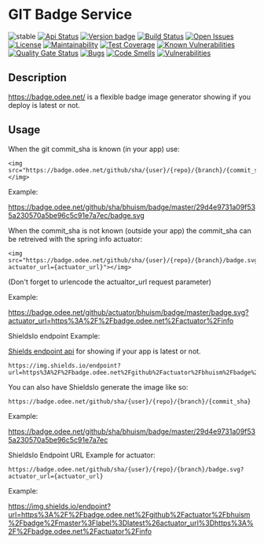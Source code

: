 # GIT Badge Service

![stable](https://img.shields.io/badge/stability-stable-brightgreen.svg)
[![Api Status](https://img.shields.io/badge/dynamic/json?color=4c1&label=api&query=%24.status&url=https%3A%2F%2Fbadge.odee.net%2Factuator%2Fhealth)](https://badge.odee.net/)
[![Version badge](https://badge.odee.net/github/actuator/bhuism/badge/master/badge.svg?actuator_url=https://badge.odee.net/actuator/info)](https://badge.odee.net)
[![Build Status](https://travis-ci.com/bhuism/badge.svg?branch=master)](https://travis-ci.com/bhuism/badge)
[![Open Issues](https://img.shields.io/github/issues/bhuism/badge.svg)](https://github.com/bhuism/badge/issues)
[![License](https://img.shields.io/github/license/bhuism/badge.svg?color=4c1)](https://github.com/bhuism/badge/blob/master/LICENSE)
[![Maintainability](https://api.codeclimate.com/v1/badges/5ae2a1bef066937ec493/maintainability)](https://codeclimate.com/github/bhuism/badge/maintainability)
[![Test Coverage](https://api.codeclimate.com/v1/badges/5ae2a1bef066937ec493/test_coverage)](https://codeclimate.com/github/bhuism/badge/test_coverage)
[![Known Vulnerabilities](https://snyk.io/test/github/bhuism/badge/badge.svg)](https://snyk.io/test/github/bhuism/badge)
[![Quality Gate Status](https://sonarcloud.io/api/project_badges/measure?project=bhuism_badge&metric=alert_status)](https://sonarcloud.io/dashboard?id=bhuism_badge)
[![Bugs](https://sonarcloud.io/api/project_badges/measure?project=bhuism_badge&metric=bugs)](https://sonarcloud.io/dashboard?id=bhuism_badge)
[![Code Smells](https://sonarcloud.io/api/project_badges/measure?project=bhuism_badge&metric=code_smells)](https://sonarcloud.io/dashboard?id=bhuism_badge)
[![Vulnerabilities](https://sonarcloud.io/api/project_badges/measure?project=bhuism_badge&metric=vulnerabilities)](https://sonarcloud.io/dashboard?id=bhuism_badge)

Description
-----------

https://badge.odee.net/ is a flexible badge image generator showing if you deploy is latest or not.

Usage
-----

When the git commit_sha is known (in your app) use:

```
<img src="https://badge.odee.net/github/sha/{user}/{repo}/{branch}/{commit_sha}/badge.svg"></img>
```

Example:

https://badge.odee.net/github/sha/bhuism/badge/master/29d4e9731a09f535a230570a5be96c5c91e7a7ec/badge.svg

When the commit_sha is not known (outside your app) the commit_sha can be retreived with the spring info actuator:

```
<img src="https://badge.odee.net/github/sha/{user}/{repo}/{branch}/badge.svg?actuator_url={actuator_url}"></img>
```

(Don't forget to urlencode the actualtor_url request parameter)

Example:

https://badge.odee.net/github/actuator/bhuism/badge/master/badge.svg?actuator_url=https%3A%2F%2Fbadge.odee.net%2Factuator%2Finfo

ShieldsIo endpoint Example:

[Shields endpoint api](https://shields.io/endpoint) for showing if your app is latest or not.

```
https://img.shields.io/endpoint?url=https%3A%2F%2Fbadge.odee.net%2Fgithub%2Factuator%2Fbhuism%2Fbadge%2Fmaster%3Flabel%3Dlatest%26actuator_url%3Dhttps%3A%2F%2Fbadge.odee.net%2Factuator%2Finfo
```

You can also have ShieldsIo generate the image like so:

```
https://badge.odee.net/github/sha/{user}/{repo}/{branch}/{commit_sha}
```

Example:

https://badge.odee.net/github/sha/bhuism/badge/master/29d4e9731a09f535a230570a5be96c5c91e7a7ec

ShieldsIo Endpoint URL Example for actuator:

```
https://badge.odee.net/github/sha/{user}/{repo}/{branch}/badge.svg?actuator_url={actuator_url}
```

Example:

https://img.shields.io/endpoint?url=https%3A%2F%2Fbadge.odee.net%2Fgithub%2Factuator%2Fbhuism%2Fbadge%2Fmaster%3Flabel%3Dlatest%26actuator_url%3Dhttps%3A%2F%2Fbadge.odee.net%2Factuator%2Finfo

